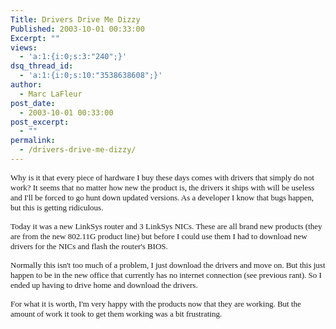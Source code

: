 ```yaml
---
Title: Drivers Drive Me Dizzy
Published: 2003-10-01 00:33:00
Excerpt: ""
views:
  - 'a:1:{i:0;s:3:"240";}'
dsq_thread_id:
  - 'a:1:{i:0;s:10:"3538638608";}'
author:
  - Marc LaFleur
post_date:
  - 2003-10-01 00:33:00
post_excerpt:
  - ""
permalink:
  - /drivers-drive-me-dizzy/
---
```

<p><font face=Verdana size=2>Why is it that every piece of hardware I buy these days comes with drivers that simply do not work? It seems that no matter how new the product is, the drivers it ships with will be useless and I'll be forced to go hunt down updated versions. As a developer I know that bugs happen, but this is getting ridiculous. </font></p>
<p><font face=Verdana size=2>Today it was a new LinkSys&nbsp;router and 3 LinkSys NICs. These are all brand new products (they are from the new 802.11G product line) but before I could use them I had to download new drivers for the NICs and flash the router's BIOS. </font></p>
<p><font face=Verdana size=2>Normally this isn't too much of a problem, I just download the drivers and move on. But this just happen to be&nbsp;in the new office that currently has no internet connection (see previous rant). So I ended up having to drive home and download the drivers. </font></p>
<p><font face=Verdana size=2>For what it is worth, I'm very happy with the products now that they are working. But the amount of work it took to get them working was a bit frustrating. </font></p>